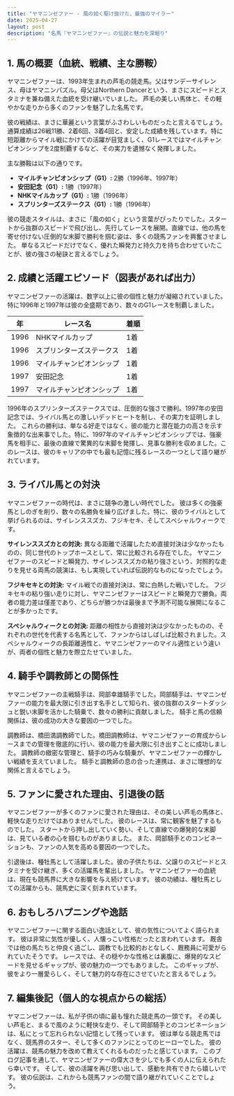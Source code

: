 ```yaml
---
title: "ヤマニンゼファー - 風の如く駆け抜けた、最強のマイラー"
date: 2025-04-27
layout: post
description: "名馬『ヤマニンゼファー』の伝説と魅力を深堀り"
---
```


## 1. 馬の概要（血統、戦績、主な勝鞍）

ヤマニンゼファーは、1993年生まれの芦毛の競走馬。父はサンデーサイレンス、母はヤマニンパズル。母父はNorthern Dancerという、まさにスピードとスタミナを兼ね備えた血統を受け継いでいました。  芦毛の美しい馬体と、その軽やかな走りから多くのファンを魅了した名馬です。

彼の戦績は、まさに華麗という言葉がふさわしいものだったと言えるでしょう。通算成績は26戦11勝、2着6回、3着4回と、安定した成績を残しています。特に短距離からマイル戦にかけての活躍が目覚ましく、G1レースではマイルチャンピオンシップを2度制覇するなど、その実力を遺憾なく発揮しました。

主な勝鞍は以下の通りです。

* **マイルチャンピオンシップ（G1）:** 2勝（1996年、1997年）
* **安田記念（G1）:** 1勝（1997年）
* **NHKマイルカップ（G1）:** 1勝（1996年）
* **スプリンターズステークス（G1）:** 1勝（1996年）


彼の競走スタイルは、まさに「風の如く」という言葉がぴったりでした。スタートから抜群のスピードで飛び出し、先行してレースを展開。直線では、他の馬を寄せ付けない圧倒的な末脚で勝利を掴む姿は、多くの競馬ファンを興奮させました。  単なるスピードだけでなく、優れた瞬発力と持久力を持ち合わせていたことが、彼の強さの秘訣と言えるでしょう。


## 2. 成績と活躍エピソード（図表があれば出力）

ヤマニンゼファーの活躍は、数字以上に彼の個性と魅力が凝縮されていました。  特に1996年と1997年は彼の全盛期であり、数々のG1レースを制覇しました。

| 年 | レース名           | 着順 |
|---|--------------------|-----|
| 1996 | NHKマイルカップ     | 1着 |
| 1996 | スプリンターズステークス | 1着 |
| 1996 | マイルチャンピオンシップ | 1着 |
| 1997 | 安田記念           | 1着 |
| 1997 | マイルチャンピオンシップ | 1着 |


1996年のスプリンターズステークスでは、圧倒的な強さで勝利。1997年の安田記念では、ライバル馬との激しいデッドヒートを制し、その実力を証明しました。  これらの勝利は、単なる好走ではなく、彼の能力と潜在能力の高さを示す象徴的な出来事でした。特に、1997年のマイルチャンピオンシップでは、強豪馬を相手に、最後の直線で驚異的な末脚を発揮し、見事な勝利を収めました。このレースは、彼のキャリアの中でも最も記憶に残るレースの一つとして語り継がれています。


## 3. ライバル馬との対決

ヤマニンゼファーの時代は、まさに競争の激しい時代でした。  彼は多くの強豪馬としのぎを削り、数々の名勝負を繰り広げました。特に、彼のライバルとして挙げられるのは、サイレンススズカ、フジキセキ、そしてスペシャルウィークです。

**サイレンススズカとの対決:**  異なる距離で活躍したため直接対決は少なかったものの、同じ世代のトップホースとして、常に比較される存在でした。  ヤマニンゼファーのスピードと瞬発力、サイレンススズカの粘り強さという、対照的な走りを見せる両馬の競演は、もし実現していれば伝説的なものになったでしょう。

**フジキセキとの対決:**  マイル戦での直接対決は、常に白熱した戦いでした。  フジキセキの粘り強い走りに対し、ヤマニンゼファーはスピードと瞬発力で勝負。両者の能力差は僅差であり、どちらが勝つかは最後まで予測不可能な展開になることが多かったです。

**スペシャルウィークとの対決:**  距離の相性から直接対決は少なかったものの、それぞれの世代を代表する名馬として、ファンからはしばしば比較されました。スペシャルウィークの長距離適性と、ヤマニンゼファーのマイル適性という違いが、両者の個性と魅力を際立たせていました。


## 4. 騎手や調教師との関係性

ヤマニンゼファーの主戦騎手は、岡部幸雄騎手でした。岡部騎手は、ヤマニンゼファーの能力を最大限に引き出す名手として知られ、彼の抜群のスタートダッシュと鋭い末脚を活かした騎乗で、数々の勝利に貢献しました。  騎手と馬の信頼関係は、彼の成功の大きな要因の一つでした。

調教師は、橋田満調教師でした。橋田調教師は、ヤマニンゼファーの育成からレースまでの管理を徹底的に行い、彼の能力を最大限に引き出すことに成功しました。  調教師の緻密な管理と、騎手の巧みな騎乗が、ヤマニンゼファーの輝かしい戦績を支えていました。  騎手と調教師の息の合った連携は、まさに理想的な関係と言えるでしょう。


## 5. ファンに愛された理由、引退後の話

ヤマニンゼファーが多くのファンに愛された理由は、その美しい芦毛の馬体と、軽快な走りだけではありませんでした。  彼のレースは、常に観客を魅了するものでした。  スタートから押し出していく勢い、そして直線での爆発的な末脚は、見ている者の心を掴むものがありました。  また、岡部騎手とのコンビネーションも、ファンの人気を高める要因の一つでした。

引退後は、種牡馬として活躍しました。彼の子供たちは、父譲りのスピードとスタミナを受け継ぎ、多くの活躍馬を輩出しました。  ヤマニンゼファーの血統は、現在も競馬界に大きな影響を与え続けています。  彼の功績は、種牡馬としての活躍からも、競馬史に深く刻まれています。


## 6. おもしろハプニングや逸話

ヤマニンゼファーに関する面白い逸話として、彼の気性についてよく語られます。  彼は非常に気性が優しく、人懐っこい性格だったと言われています。  厩舎では他の馬たちと仲良く過ごし、調教でも比較的おとなしく、厩務員に可愛がられていたそうです。  レースでは、その穏やかな性格とは裏腹に、爆発的なスピードを見せるギャップが、彼の魅力の一つでもありました。  このギャップが、彼をより一層愛らしく、そして魅力的な存在にさせていたと言えるでしょう。


## 7. 編集後記（個人的な視点からの総括）

ヤマニンゼファーは、私が子供の頃に最も憧れた競走馬の一頭です。  その美しい芦毛と、まるで風のように軽快な走り、そして岡部騎手とのコンビネーションは、私にとって忘れられない記憶として残っています。  彼は単なる競走馬ではなく、競馬界のスター、そして多くのファンにとってのヒーローでした。  彼の活躍は、競馬の魅力を改めて教えてくれるものだったと感じています。  このブログ記事を通して、ヤマニンゼファーの偉大さを少しでも多くの人に伝えられたら幸いです。  そして、彼の活躍を再び思い出して、感動を共有できたら嬉しいです。  彼の伝説は、これからも競馬ファンの間で語り継がれていくことでしょう。
